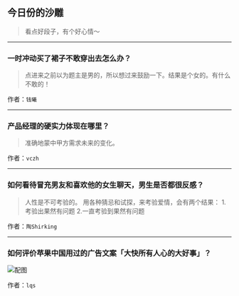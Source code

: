 ## 今日份的沙雕

> 看点好段子，有个好心情～


 
---

### 一时冲动买了裙子不敢穿出去怎么办？

> 点进来之前以为题主是男的，所以想过来鼓励一下。结果是个女的。有什么不敢的！


作者：`钱曦`

---

### 产品经理的硬实力体现在哪里？

> 准确地蒙中甲方需求未来的变化。


作者：`vczh`

---

### 如何看待冒充男友和喜欢他的女生聊天，男生是否都很反感？

> 人性是不可考验的。
用各种猜忌和试探，来考验爱情，会有两个结果：
1.考验出果然有问题
2.一直考验到果然有问题


作者：`陶Shirking`

---

### 如何评价苹果中国用过的广告文案「大快所有人心的大好事」？

> 



![配图](https://pic3.zhimg.com/245f896201e5652e6bef52b41cf5f902_b.jpg)


作者：`lqs`
